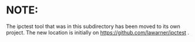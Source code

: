 
# NOTE:

The ipctest tool that was in this subdirectory has been moved to its own
project.  The new location is initially on https://github.com/lawarner/ipctest .

